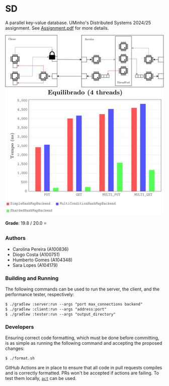 # SD

A parallel key-value database. UMinho's Distributed Systems 2024/25 assignment. See
[Assignment.pdf](Assignment.pdf) for more details.

![Client and server architecture](report/res/ClientServer.svg)
![Database backend result comparison (4 threads)](report/autogen/Equilibrado_4_threads.svg)

**Grade**: 19.8 / 20.0 :star:

### Authors

 - Carolina Pereira (A100836)
 - Diogo Costa (A100751)
 - Humberto Gomes (A104348)
 - Sara Lopes (A104179)

### Building and Running

The following commands can be used to run the server, the client, and the performance tester,
respectively:

```
$ ./gradlew :server:run --args "port max_connections backend"
$ ./gradlew :client:run --args "address:port"
$ ./gradlew :tester:run --args "output_directory"
```

### Developers

Ensuring correct code formatting, which must be done before committing, is as simple as running the
following command and accepting the proposed changes:

```
$ ./format.sh
```

GitHub Actions are in place to ensure that all code in pull requests compiles and is correctly
formatted. PRs won't be accepted if actions are failing. To test them locally,
[`act`](https://github.com/nektos/act) can be used.
